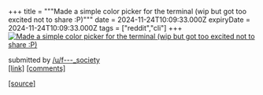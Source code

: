 +++
title = """Made a simple color picker for the terminal (wip but got too excited not to share :P)"""
date = 2024-11-24T10:09:33.000Z
expiryDate = 2024-11-24T10:09:33.000Z
tags = ["reddit","cli"]
+++
[![Made a simple color picker for the terminal (wip but got too excited not to share :P)](https://external-preview.redd.it/ODqAF4ICktNosNafdEtDvIp-k9h6QUKBe2w6Pku3cW0.jpg?width=640&crop=smart&auto=webp&s=d68c5de42593a53a00b6f51a549591b7acf316b3 "Made a simple color picker for the terminal (wip but got too excited not to share :P)")](https://www.reddit.com/r/commandline/comments/1gynqtz/made_a_simple_color_picker_for_the_terminal_wip/)

submitted by [/u/f---\_society](https://www.reddit.com/user/f---_society)  
[\[link\]](https://github.com/ChausseBenjamin/termpicker) [\[comments\]](https://www.reddit.com/r/commandline/comments/1gynqtz/made_a_simple_color_picker_for_the_terminal_wip/)

[[source]](https://www.reddit.com/r/commandline/comments/1gynqtz/made_a_simple_color_picker_for_the_terminal_wip/)
